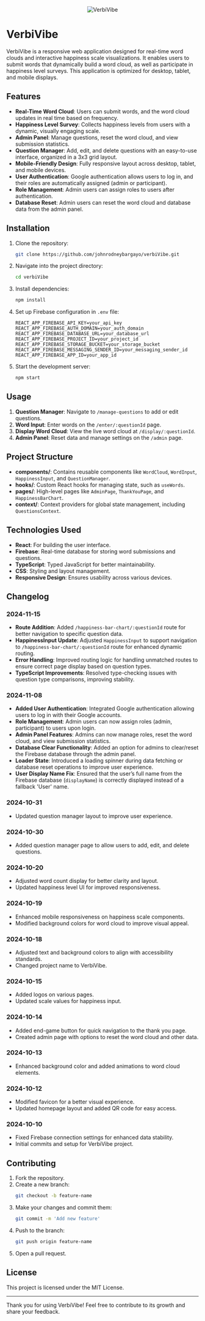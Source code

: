<div style="display: flex; justify-content: center; align-items: center;">
  <img src="https://github.com/user-attachments/assets/d8ea19e1-c949-4e48-b88b-17712eb940bc" alt="VerbiVibe" />
</div>

# VerbiVibe

VerbiVibe is a responsive web application designed for real-time word clouds and interactive happiness scale visualizations. It enables users to submit words that dynamically build a word cloud, as well as participate in happiness level surveys. This application is optimized for desktop, tablet, and mobile displays.

## Features

- **Real-Time Word Cloud**: Users can submit words, and the word cloud updates in real time based on frequency.
- **Happiness Level Survey**: Collects happiness levels from users with a dynamic, visually engaging scale.
- **Admin Panel**: Manage questions, reset the word cloud, and view submission statistics.
- **Question Manager**: Add, edit, and delete questions with an easy-to-use interface, organized in a 3x3 grid layout.
- **Mobile-Friendly Design**: Fully responsive layout across desktop, tablet, and mobile devices.
- **User Authentication**: Google authentication allows users to log in, and their roles are automatically assigned (admin or participant).
- **Role Management**: Admin users can assign roles to users after authentication.
- **Database Reset**: Admin users can reset the word cloud and database data from the admin panel.

## Installation

1. Clone the repository:
    ```bash
    git clone https://github.com/johnrodneybargayo/verbiVibe.git
    ```
2. Navigate into the project directory:
    ```bash
    cd verbiVibe
    ```
3. Install dependencies:
    ```bash
    npm install
    ```
4. Set up Firebase configuration in `.env` file:
    ```plaintext
    REACT_APP_FIREBASE_API_KEY=your_api_key
    REACT_APP_FIREBASE_AUTH_DOMAIN=your_auth_domain
    REACT_APP_FIREBASE_DATABASE_URL=your_database_url
    REACT_APP_FIREBASE_PROJECT_ID=your_project_id
    REACT_APP_FIREBASE_STORAGE_BUCKET=your_storage_bucket
    REACT_APP_FIREBASE_MESSAGING_SENDER_ID=your_messaging_sender_id
    REACT_APP_FIREBASE_APP_ID=your_app_id
    ```
5. Start the development server:
    ```bash
    npm start
    ```

## Usage

1. **Question Manager**: Navigate to `/manage-questions` to add or edit questions.
2. **Word Input**: Enter words on the `/enter/:questionId` page.
3. **Display Word Cloud**: View the live word cloud at `/display/:questionId`.
4. **Admin Panel**: Reset data and manage settings on the `/admin` page.

## Project Structure

- **components/**: Contains reusable components like `WordCloud`, `WordInput`, `HappinessInput`, and `QuestionManager`.
- **hooks/**: Custom React hooks for managing state, such as `useWords`.
- **pages/**: High-level pages like `AdminPage`, `ThankYouPage`, and `HappinessBarChart`.
- **context/**: Context providers for global state management, including `QuestionsContext`.

## Technologies Used

- **React**: For building the user interface.
- **Firebase**: Real-time database for storing word submissions and questions.
- **TypeScript**: Typed JavaScript for better maintainability.
- **CSS**: Styling and layout management.
- **Responsive Design**: Ensures usability across various devices.

## Changelog

### 2024-11-15
- **Route Addition**: Added `/happiness-bar-chart/:questionId` route for better navigation to specific question data.
- **HappinessInput Update**: Adjusted `HappinessInput` to support navigation to `/happiness-bar-chart/:questionId` route for enhanced dynamic routing.
- **Error Handling**: Improved routing logic for handling unmatched routes to ensure correct page display based on question types.
- **TypeScript Improvements**: Resolved type-checking issues with question type comparisons, improving stability.

### 2024-11-08
- **Added User Authentication**: Integrated Google authentication allowing users to log in with their Google accounts.
- **Role Management**: Admin users can now assign roles (admin, participant) to users upon login.
- **Admin Panel Features**: Admins can now manage roles, reset the word cloud, and view submission statistics.
- **Database Clear Functionality**: Added an option for admins to clear/reset the Firebase database through the admin panel.
- **Loader State**: Introduced a loading spinner during data fetching or database reset operations to improve user experience.
- **User Display Name Fix**: Ensured that the user’s full name from the Firebase database (`displayName`) is correctly displayed instead of a fallback 'User' name.

### 2024-10-31
- Updated question manager layout to improve user experience.

### 2024-10-30
- Added question manager page to allow users to add, edit, and delete questions.

### 2024-10-20
- Adjusted word count display for better clarity and layout.
- Updated happiness level UI for improved responsiveness.

### 2024-10-19
- Enhanced mobile responsiveness on happiness scale components.
- Modified background colors for word cloud to improve visual appeal.

### 2024-10-18
- Adjusted text and background colors to align with accessibility standards.
- Changed project name to VerbiVibe.

### 2024-10-15
- Added logos on various pages.
- Updated scale values for happiness input.

### 2024-10-14
- Added end-game button for quick navigation to the thank you page.
- Created admin page with options to reset the word cloud and other data.

### 2024-10-13
- Enhanced background color and added animations to word cloud elements.

### 2024-10-12
- Modified favicon for a better visual experience.
- Updated homepage layout and added QR code for easy access.

### 2024-10-10
- Fixed Firebase connection settings for enhanced data stability.
- Initial commits and setup for VerbiVibe project.

## Contributing

1. Fork the repository.
2. Create a new branch:
    ```bash
    git checkout -b feature-name
    ```
3. Make your changes and commit them:
    ```bash
    git commit -m 'Add new feature'
    ```
4. Push to the branch:
    ```bash
    git push origin feature-name
    ```
5. Open a pull request.

## License

This project is licensed under the MIT License.

---

Thank you for using VerbiVibe! Feel free to contribute to its growth and share your feedback.
